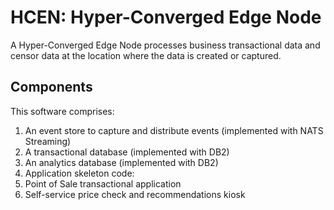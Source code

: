 # HCEN: Hyper-Converged Edge Node

A Hyper-Converged Edge Node processes business transactional data
and censor data at the location where the data is created or captured.

## Components
This software comprises:
1. An event store to capture and distribute events (implemented with NATS Streaming)
1. A transactional database (implemented with DB2)
1. An analytics database (implemented with DB2)
1. Application skeleton code:
  1. Point of Sale transactional application
  1. Self-service price check and recommendations kiosk

